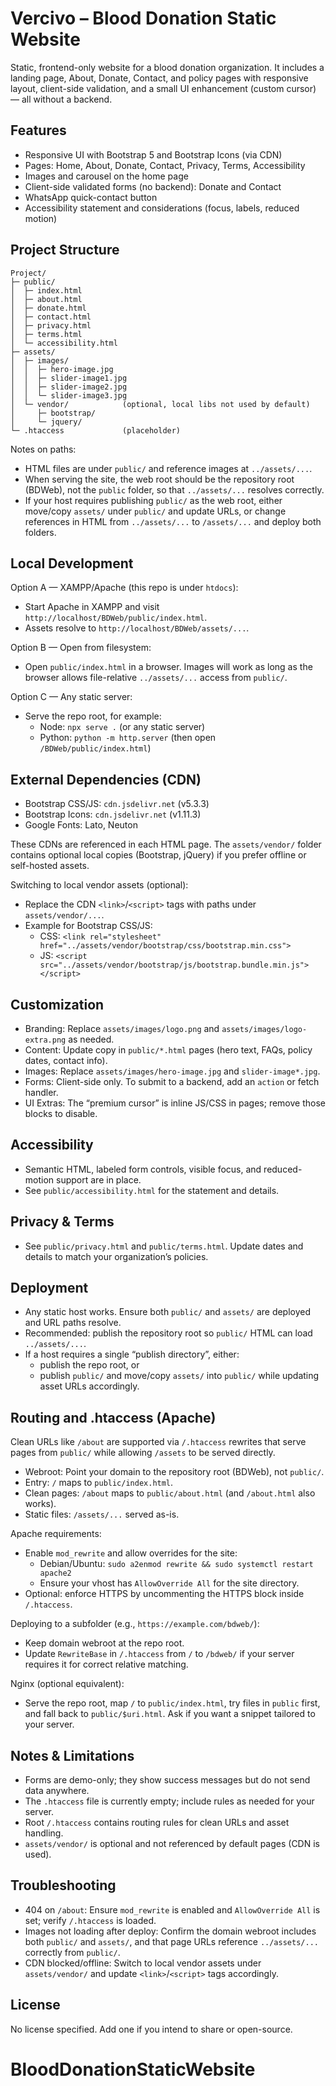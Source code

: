 # Vercivo – Blood Donation Static Website

Static, frontend-only website for a blood donation organization. It includes a landing page, About, Donate, Contact, and policy pages with responsive layout, client-side validation, and a small UI enhancement (custom cursor) — all without a backend.

## Features

- Responsive UI with Bootstrap 5 and Bootstrap Icons (via CDN)
- Pages: Home, About, Donate, Contact, Privacy, Terms, Accessibility
- Images and carousel on the home page
- Client-side validated forms (no backend): Donate and Contact
- WhatsApp quick-contact button
- Accessibility statement and considerations (focus, labels, reduced motion)

## Project Structure

```
Project/
├─ public/
│  ├─ index.html
│  ├─ about.html
│  ├─ donate.html
│  ├─ contact.html
│  ├─ privacy.html
│  ├─ terms.html
│  └─ accessibility.html
├─ assets/
│  ├─ images/
│  │  ├─ hero-image.jpg
│  │  ├─ slider-image1.jpg
│  │  ├─ slider-image2.jpg
│  │  └─ slider-image3.jpg
│  └─ vendor/            (optional, local libs not used by default)
│     ├─ bootstrap/
│     └─ jquery/
└─ .htaccess             (placeholder)
```

Notes on paths:
- HTML files are under `public/` and reference images at `../assets/...`.
- When serving the site, the web root should be the repository root (BDWeb), not the `public` folder, so that `../assets/...` resolves correctly.
- If your host requires publishing `public/` as the web root, either move/copy `assets/` under `public/` and update URLs, or change references in HTML from `../assets/...` to `/assets/...` and deploy both folders.

## Local Development

Option A — XAMPP/Apache (this repo is under `htdocs`):
- Start Apache in XAMPP and visit `http://localhost/BDWeb/public/index.html`.
- Assets resolve to `http://localhost/BDWeb/assets/...`.

Option B — Open from filesystem:
- Open `public/index.html` in a browser. Images will work as long as the browser allows file-relative `../assets/...` access from `public/`.

Option C — Any static server:
- Serve the repo root, for example:
  - Node: `npx serve .` (or any static server)
  - Python: `python -m http.server` (then open `/BDWeb/public/index.html`)

## External Dependencies (CDN)

- Bootstrap CSS/JS: `cdn.jsdelivr.net` (v5.3.3)
- Bootstrap Icons: `cdn.jsdelivr.net` (v1.11.3)
- Google Fonts: Lato, Neuton

These CDNs are referenced in each HTML page. The `assets/vendor/` folder contains optional local copies (Bootstrap, jQuery) if you prefer offline or self-hosted assets.

Switching to local vendor assets (optional):
- Replace the CDN `<link>`/`<script>` tags with paths under `assets/vendor/...`.
- Example for Bootstrap CSS/JS:
  - CSS: `<link rel="stylesheet" href="../assets/vendor/bootstrap/css/bootstrap.min.css">`
  - JS: `<script src="../assets/vendor/bootstrap/js/bootstrap.bundle.min.js"></script>`

## Customization

- Branding: Replace `assets/images/logo.png` and `assets/images/logo-extra.png` as needed.
- Content: Update copy in `public/*.html` pages (hero text, FAQs, policy dates, contact info).
- Images: Replace `assets/images/hero-image.jpg` and `slider-image*.jpg`.
- Forms: Client-side only. To submit to a backend, add an `action` or fetch handler.
- UI Extras: The “premium cursor” is inline JS/CSS in pages; remove those blocks to disable.

## Accessibility

- Semantic HTML, labeled form controls, visible focus, and reduced-motion support are in place.
- See `public/accessibility.html` for the statement and details.

## Privacy & Terms

- See `public/privacy.html` and `public/terms.html`. Update dates and details to match your organization’s policies.

## Deployment

- Any static host works. Ensure both `public/` and `assets/` are deployed and URL paths resolve.
- Recommended: publish the repository root so `public/` HTML can load `../assets/...`.
- If a host requires a single “publish directory”, either:
  - publish the repo root, or
  - publish `public/` and move/copy `assets/` into `public/` while updating asset URLs accordingly.

## Routing and .htaccess (Apache)

Clean URLs like `/about` are supported via `/.htaccess` rewrites that serve pages from `public/` while allowing `/assets` to be served directly.

- Webroot: Point your domain to the repository root (BDWeb), not `public/`.
- Entry: `/` maps to `public/index.html`.
- Clean pages: `/about` maps to `public/about.html` (and `/about.html` also works).
- Static files: `/assets/...` served as-is.

Apache requirements:
- Enable `mod_rewrite` and allow overrides for the site:
  - Debian/Ubuntu: `sudo a2enmod rewrite && sudo systemctl restart apache2`
  - Ensure your vhost has `AllowOverride All` for the site directory.
- Optional: enforce HTTPS by uncommenting the HTTPS block inside `/.htaccess`.

Deploying to a subfolder (e.g., `https://example.com/bdweb/`):
- Keep domain webroot at the repo root.
- Update `RewriteBase` in `/.htaccess` from `/` to `/bdweb/` if your server requires it for correct relative matching.

Nginx (optional equivalent):
- Serve the repo root, map `/` to `public/index.html`, try files in `public` first, and fall back to `public/$uri.html`. Ask if you want a snippet tailored to your server.

## Notes & Limitations

- Forms are demo-only; they show success messages but do not send data anywhere.
- The `.htaccess` file is currently empty; include rules as needed for your server.
 - Root `/.htaccess` contains routing rules for clean URLs and asset handling.
- `assets/vendor/` is optional and not referenced by default pages (CDN is used).

## Troubleshooting

- 404 on `/about`: Ensure `mod_rewrite` is enabled and `AllowOverride All` is set; verify `/.htaccess` is loaded.
- Images not loading after deploy: Confirm the domain webroot includes both `public/` and `assets/`, and that page URLs reference `../assets/...` correctly from `public/`.
- CDN blocked/offline: Switch to local vendor assets under `assets/vendor/` and update `<link>`/`<script>` tags accordingly.

## License

No license specified. Add one if you intend to share or open-source.
# BloodDonationStaticWebsite
